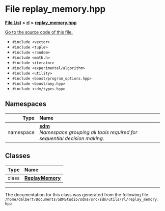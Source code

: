 
<NavBar active_item_id="2"/>

# File replay\_memory.hpp


[**File List**](files.md) **>** [**rl**](dir_1bc0c1e8b4bb5415537951e68df5cc3c.md) **>** [**replay\_memory.hpp**](replay__memory_8hpp.md)

[Go to the source code of this file.](replay__memory_8hpp_source.md)



* `#include <vector>`
* `#include <tuple>`
* `#include <random>`
* `#include <math.h>`
* `#include <iterator>`
* `#include <experimental/algorithm>`
* `#include <utility>`
* `#include <boost/program_options.hpp>`
* `#include <boost/any.hpp>`
* `#include <sdm/types.hpp>`









## Namespaces

| Type | Name |
| ---: | :--- |
| namespace | [**sdm**](namespacesdm.md) <br>_Namespace grouping all tools required for sequential decision making._  |

## Classes

| Type | Name |
| ---: | :--- |
| class | [**ReplayMemory**](classsdm_1_1ReplayMemory.md) <br> |














------------------------------
The documentation for this class was generated from the following file `/home/dalbert/Documents/SDMStudio/sdms/src/sdm/utils/rl/replay_memory.hpp`